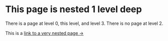 <script> import { base } from "$app/paths"; </script>

# This page is nested 1 level deep

There is a page at level 0, this level, and level 3. There is no page at level 2.

This is a [link to a very nested page &rarr;]({base}/hierarchical%20nav/nested-level-1/nested-level-2/nested-level-3)

